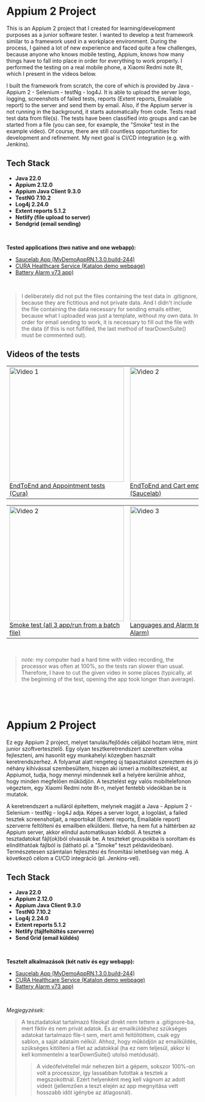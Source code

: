 # Appium 2 Project
This is an Appium 2 project that I created for learning/development purposes as a junior software tester. I wanted to develop a test framework similar to a framework used in a workplace environment. During the process, I gained a lot of new experience and faced quite a few challenges, because anyone who knows mobile testing, Appium, knows how many things have to fall into place in order for everything to work properly. I performed the testing on a real mobile phone, a Xiaomi Redmi note 8t, which I present in the videos below.

I built the framework from scratch, the core of which is provided by Java - Appium 2 - Selenium - testNg - log4J. It is able to upload the server logo, logging, screenshots of failed tests, reports (Extent reports, Emailable report) to the server and send them by email. Also, if the Appium server is not running in the background, it starts automatically from code. Tests read test data from file(s). The tests have been classified into groups and can be started from a file (you can see, for example, the "Smoke" test in the example video). Of course, there are still countless opportunities for development and refinement. My next goal is CI/CD integration (e.g. with Jenkins).

## Tech Stack
- **Java 22.0**
- **Appium 2.12.0**
- **Appium Java Client 9.3.0**
- **TestNG 7.10.2**
- **Log4j 2.24.0**
- **Extent reports 5.1.2**
- **Netlify (file upload to server)**
- **Sendgrid (email sending)**
<br>

**Tested applications (two native and one webapp):** <br>
- [Saucelab App (MyDemoAppRN.1.3.0.build-244)](https://github.com/saucelabs/my-demo-app-rn/releases/ "link title") <br>
- [CURA Healthcare Service (Katalon demo webpage)](https://katalon-demo-cura.herokuapp.com// "link title") <br>
- [Battery Alarm v73 app)](https://www.batteryalarm.app/ "link title")
<br>

>I deliberately did not put the files containing the test data in .gitignore, because they are fictitious and not private data. And I didn't include the file containing the data necessary for sending emails either, because what I uploaded was just a template, without my own data. In order for email sending to work, it is necessary to fill out the file with the data (if this is not fulfilled, the last method of tearDownSuite() must be commented out).

## Videos of the tests
<table>
<tr>
<td>
<a href="https://www.youtube.com/watch?v=fIGTZE3TzqU">
<img src="https://img.youtube.com/vi/fIGTZE3TzqU/hqdefault.jpg" alt="Video 1" width="300" />
<br>
EndToEnd and Appointment tests (Cura)
</a>
</td>
<td>
<a href="https://www.youtube.com/watch?v=_fyCZPb1ChQ">
<img src="https://img.youtube.com/vi/_fyCZPb1ChQ/hqdefault.jpg" alt="Video 2" width="300" />
<br>
EndToEnd and Cart empt. tests (Saucelab)
</a>
</td>
<td>
<a href="https://www.youtube.com/watch?v=HAl7d1OYIpE">
<img src="https://img.youtube.com/vi/HAl7d1OYIpE/hqdefault.jpg" alt="Video 2" width="300" />
<br>
Dropd. and Feedb.popup tests (Saucelab)
</a>
</td>
</tr>
</table>
<table>
<tr>
<td>
<a href="https://www.youtube.com/watch?v=5RCdNtd5-Nc">
<img src="https://img.youtube.com/vi/5RCdNtd5-Nc/hqdefault.jpg" alt="Video 2" width="300" />
<br>
Smoke test (all 3 app/run from a batch file)
</a>
</td>
<td>
<a href="https://www.youtube.com/watch?v=_lf7F6Mp2Do">
<img src="https://img.youtube.com/vi/_lf7F6Mp2Do/hqdefault.jpg" alt="Video 3" width="300" />
<br>
Languages and Alarm tests (Battery Alarm)
</a>
</td>
<td>
<a href="https://www.youtube.com/watch?v=QFx-9d3RgDk">
<img src="https://img.youtube.com/vi/QFx-9d3RgDk/hqdefault.jpg" alt="Video 1" width="300" />
<br>
Logintests with Data Provider (Cura)
</a>
</td>
</tr>
</table>
<br>


>_note:_ my computer had a hard time with video recording, the processor was often at 100%, so the tests ran slower than usual. Therefore, I have to cut the given video in some places (typically, at the beginning of the test, opening the app took longer than average).

#
#
<br>

# Appium 2 Project
Ez egy Appium 2 project, melyet tanulás/fejlődés céljából hoztam létre, mint junior szoftvertesztelő. Egy olyan tesztkeretrendszert szerettem volna fejleszteni, ami hasonlít egy munkahelyi közegben használt keretrendszerhez. A folyamat alatt rengeteg új tapasztalatot szereztem és jó néhány kihívással szembesültem, hiszen aki ismeri a mobiltesztelést, az Appiumot, tudja, hogy mennyi mindennek kell a helyére kerülnie ahhoz, hogy minden megfelően működjön. A tesztelést egy valós mobiltelefonon végeztem, egy Xiaomi Redmi note 8t-n, melyet fentebb videókban be is mutatok. 

A keretrendszert a nulláról építettem, melynek magját a Java - Appium 2 - Selenium - testNg - log4J adja. Képes a server logot, a logolást, a failed tesztek screenshotjait, a reportokat (Extent reports, Emailable report) szerverre feltölteni és emailben elküldeni. Illetve, ha nem fut a háttérben az Appium server, akkor elindul automatikusan kódból. A tesztek a tesztadatokat fájl(ok)ból olvassák be. A teszteket groupokba is soroltam és elindíthatóak fájlból is (látható pl. a "Smoke" teszt példavideóban). Természetesen számtalan fejlesztési és finomítási lehetőség van még. A következő célom a CI/CD integráció (pl. Jenkins-vel).
<br>

## Tech Stack
- **Java 22.0**
- **Appium 2.12.0**
- **Appium Java Client 9.3.0**
- **TestNG 7.10.2**
- **Log4j 2.24.0**
- **Extent reports 5.1.2**
- **Netlify (fájlfeltöltés szerverre)**
- **Send Grid (email küldés)**
<br>

**Tesztelt alkalmazások (két natív és egy webapp):** <br>
- [Saucelab App (MyDemoAppRN.1.3.0.build-244)](https://github.com/saucelabs/my-demo-app-rn/releases/ "link title") <br>
- [CURA Healthcare Service (Katalon demo webpage)](https://katalon-demo-cura.herokuapp.com// "link title") <br>
- [Battery Alarm v73 app)](https://www.batteryalarm.app/ "link title")
<br>

_Megjegyzések:_
> A tesztadatokat tartalmazó fileokat direkt nem tettem a .gitignore-ba, mert fiktív és nem privát adatok. És az emailküldéshez szükséges adatokat tartalmazó file-t sem, mert amit feltöltöttem, csak egy sablon, a saját adataim nélkül. Ahhoz, hogy működjön az emailküldés, szükséges kitölteni a filet az adatokkal (ha ez nem teljesül, akkor ki kell kommentelni a tearDownSuite() utolsó metódusát).
>
>> A videófelvétellel már nehezen bírt a gépem, sokszor 100%-on volt a processzor, így lassabban futottak a tesztek a megszokottnál. Ezért helyenként meg kell vágnom az adott videót (jellemzően a teszt elején az app megnyitása vett hosszabb időt igénybe az átlagosnál).
